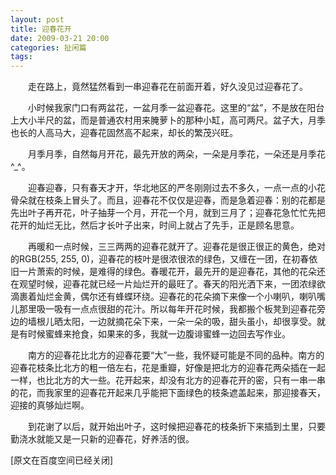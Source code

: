 ```yaml
---
layout: post
title: 迎春花开
date: 2009-03-21 20:00
categories: 扯闲篇
tags: 
---
```



　　走在路上，竟然猛然看到一串迎春花在前面开着，好久没见过迎春花了。

　　小时候我家门口有两盆花，一盆月季一盆迎春花。这里的“盆”，不是放在阳台上大小半尺的盆，而是普通农村用来腌萝卜的那种小缸，高可两尺。盆子大，月季也长的人高马大，迎春花固然高不起来，却长的繁茂兴旺。

<!-- more -->



　　月季月季，自然每月开花，最先开放的两朵，一朵是月季花，一朵还是月季花 ^_^。

　　迎春迎春，只有春天才开，华北地区的严冬刚刚过去不多久，一点一点的小花骨朵就在枝条上冒头了。而且，迎春花不仅仅是迎春，而是急着迎春：别的花都是先出叶子再开花，叶子抽芽一个月，开花一个月，就到三月了；迎春花急忙忙先把花开的灿烂无比，然后才长叶子出来，时间上就占了先手，正是顾名思意。

　　再暖和一点时候，三三两两的迎春花就开了。迎春花是很正很正的黄色，绝对的RGB(255, 255, 0)，迎春花的枝叶是很浓很浓的绿色，又缠在一团，在初春依旧一片萧索的时候，是难得的绿色。春暖花开，最先开的是迎春花，其他的花朵还在观望时候，迎春花就已经一片灿烂开的最旺了。春天的阳光洒下来，一团浓绿欲滴裹着灿烂金黄，偶尔还有蜂蝶环绕。迎春花的花朵摘下来像一个小喇叭，喇叭嘴儿那里吸一吸有一点点很甜的花汁。所以每年开花时候，我都搬个板凳到迎春花旁边的墙根儿晒太阳，一边就摘花朵下来，一朵一朵的吸，甜头虽小，却很享受。就是有时候蜜蜂来抢食，如果来的多，我就一边腹诽蜜蜂一边回去写作业。

　　南方的迎春花比北方的迎春花要“大”一些，我怀疑可能是不同的品种。南方的迎春花枝条比北方的粗一倍左右，花是重瓣，好像是把北方的迎春花两朵插在一起一样，也比北方的大一些。花开起来，却没有北方的迎春花开的密，只有一串一串的花，而我家里的迎春花开起来几乎能把下面绿色的枝条遮盖起来，那迎接春天，迎接的真够灿烂啊。

　　到花谢了以后，就开始出叶子，这时候把迎春花的枝条折下来插到土里，只要勤浇水就能又是一只新的迎春花，好养活的很。

[原文在百度空间已经关闭]

